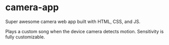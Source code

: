 # camera-app
Super awesome camera web app built with HTML, CSS, and JS.

Plays a custom song when the device camera detects motion.
Sensitivity is fully customizable.
